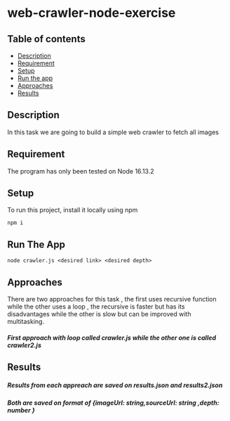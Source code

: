 # web-crawler-node-exercise

## Table of contents
* [Description](#Description)
* [Requirement](#Requirement)
* [Setup](#Setup)
* [Run the app](#Run-The-App)
* [Approaches](#Approaches)
* [Results](#Results)

## Description
In this task we are going to build a simple web crawler to fetch all images

## Requirement
The program has only been tested on Node 16.13.2

## Setup
To run this project, install it locally using npm
```
npm i
```
## Run The App
```
node crawler.js <desired link> <desired depth>
```
## Approaches
There are two approaches for this task , the first uses recursive function while the other uses a loop , the recursive is faster but has its disadvantages
while the other is slow but can be improved with multitasking.
##### First approach with loop called crawler.js while the other one is called crawler2.js

## Results
##### Results from each appreach are saved on results.json and results2.json
##### Both are saved on format of {imageUrl: string,sourceUrl: string ,depth: number }



